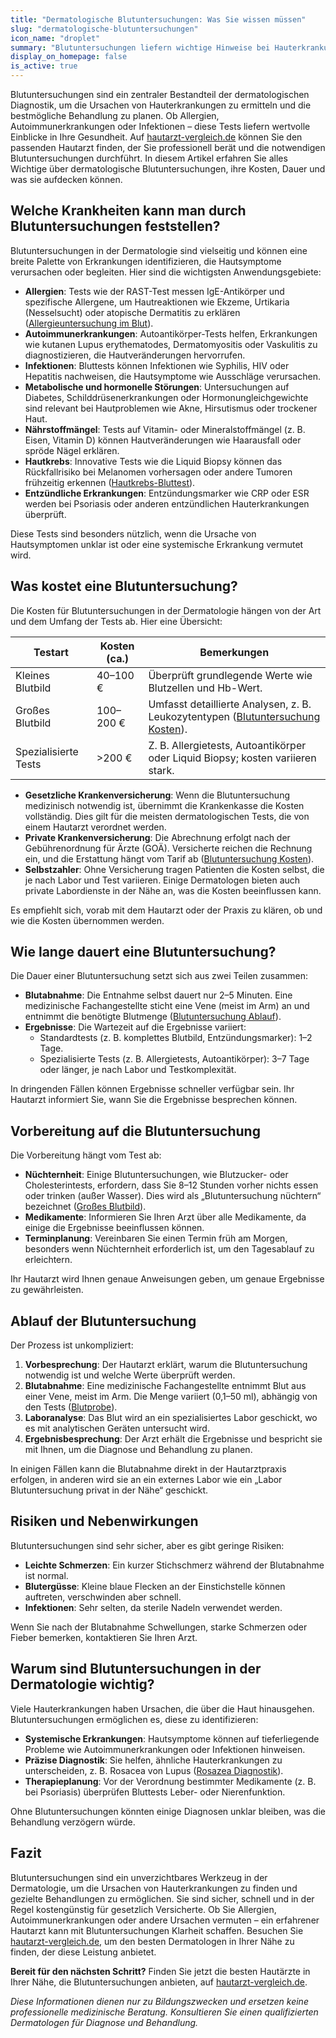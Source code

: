 ```yaml
---
title: "Dermatologische Blutuntersuchungen: Was Sie wissen müssen"
slug: "dermatologische-blutuntersuchungen"
icon_name: "droplet"
summary: "Blutuntersuchungen liefern wichtige Hinweise bei Hauterkrankungen. Erfahren Sie, welche Tests es gibt, was sie kosten und wann sie sinnvoll sind."
display_on_homepage: false
is_active: true
---
```


Blutuntersuchungen sind ein zentraler Bestandteil der dermatologischen Diagnostik, um die Ursachen von Hauterkrankungen zu ermitteln und die bestmögliche Behandlung zu planen. Ob Allergien, Autoimmunerkrankungen oder Infektionen – diese Tests liefern wertvolle Einblicke in Ihre Gesundheit. Auf [hautarzt-vergleich.de](https://www.hautarzt-vergleich.de) können Sie den passenden Hautarzt finden, der Sie professionell berät und die notwendigen Blutuntersuchungen durchführt. In diesem Artikel erfahren Sie alles Wichtige über dermatologische Blutuntersuchungen, ihre Kosten, Dauer und was sie aufdecken können.

## Welche Krankheiten kann man durch Blutuntersuchungen feststellen?

Blutuntersuchungen in der Dermatologie sind vielseitig und können eine breite Palette von Erkrankungen identifizieren, die Hautsymptome verursachen oder begleiten. Hier sind die wichtigsten Anwendungsgebiete:

- **Allergien**: Tests wie der RAST-Test messen IgE-Antikörper und spezifische Allergene, um Hautreaktionen wie Ekzeme, Urtikaria (Nesselsucht) oder atopische Dermatitis zu erklären ([Allergieuntersuchung im Blut](https://www.dr-kroemer-hautarzt.de/leistungen/allergien/allergieuntersuchung-im-blut/)).
- **Autoimmunerkrankungen**: Autoantikörper-Tests helfen, Erkrankungen wie kutanen Lupus erythematodes, Dermatomyositis oder Vaskulitis zu diagnostizieren, die Hautveränderungen hervorrufen.
- **Infektionen**: Bluttests können Infektionen wie Syphilis, HIV oder Hepatitis nachweisen, die Hautsymptome wie Ausschläge verursachen.
- **Metabolische und hormonelle Störungen**: Untersuchungen auf Diabetes, Schilddrüsenerkrankungen oder Hormonungleichgewichte sind relevant bei Hautproblemen wie Akne, Hirsutismus oder trockener Haut.
- **Nährstoffmängel**: Tests auf Vitamin- oder Mineralstoffmängel (z. B. Eisen, Vitamin D) können Hautveränderungen wie Haarausfall oder spröde Nägel erklären.
- **Hautkrebs**: Innovative Tests wie die Liquid Biopsy können das Rückfallrisiko bei Melanomen vorhersagen oder andere Tumoren frühzeitig erkennen ([Hautkrebs-Bluttest](https://www.gesundheitsforschung-bmbf.de/de/hautkrebs-fruherkennung-per-bluttest-8993.php)).
- **Entzündliche Erkrankungen**: Entzündungsmarker wie CRP oder ESR werden bei Psoriasis oder anderen entzündlichen Hauterkrankungen überprüft.

Diese Tests sind besonders nützlich, wenn die Ursache von Hautsymptomen unklar ist oder eine systemische Erkrankung vermutet wird.

## Was kostet eine Blutuntersuchung?

Die Kosten für Blutuntersuchungen in der Dermatologie hängen von der Art und dem Umfang der Tests ab. Hier eine Übersicht:

| **Testart**                | **Kosten (ca.)**         | **Bemerkungen**                                                                 |
|----------------------------|--------------------------|--------------------------------------------------------------------------------|
| Kleines Blutbild           | 40–100 €                | Überprüft grundlegende Werte wie Blutzellen und Hb-Wert.                       |
| Großes Blutbild            | 100–200 €               | Umfasst detaillierte Analysen, z. B. Leukozytentypen ([Blutuntersuchung Kosten](https://www.ottonova.de/v/private-krankenversicherung/blutuntersuchung)). |
| Spezialisierte Tests       | >200 €                  | Z. B. Allergietests, Autoantikörper oder Liquid Biopsy; kosten variieren stark. |

- **Gesetzliche Krankenversicherung**: Wenn die Blutuntersuchung medizinisch notwendig ist, übernimmt die Krankenkasse die Kosten vollständig. Dies gilt für die meisten dermatologischen Tests, die von einem Hautarzt verordnet werden.
- **Private Krankenversicherung**: Die Abrechnung erfolgt nach der Gebührenordnung für Ärzte (GOÄ). Versicherte reichen die Rechnung ein, und die Erstattung hängt vom Tarif ab ([Blutuntersuchung Kosten](https://www.ottonova.de/v/private-krankenversicherung/blutuntersuchung)).
- **Selbstzahler**: Ohne Versicherung tragen Patienten die Kosten selbst, die je nach Labor und Test variieren. Einige Dermatologen bieten auch private Labordienste in der Nähe an, was die Kosten beeinflussen kann.

Es empfiehlt sich, vorab mit dem Hautarzt oder der Praxis zu klären, ob und wie die Kosten übernommen werden.

## Wie lange dauert eine Blutuntersuchung?

Die Dauer einer Blutuntersuchung setzt sich aus zwei Teilen zusammen:

- **Blutabnahme**: Die Entnahme selbst dauert nur 2–5 Minuten. Eine medizinische Fachangestellte sticht eine Vene (meist im Arm) an und entnimmt die benötigte Blutmenge ([Blutuntersuchung Ablauf](https://www.praktischarzt.de/untersuchungen/blutuntersuchung/)).
- **Ergebnisse**: Die Wartezeit auf die Ergebnisse variiert:
  - Standardtests (z. B. komplettes Blutbild, Entzündungsmarker): 1–2 Tage.
  - Spezialisierte Tests (z. B. Allergietests, Autoantikörper): 3–7 Tage oder länger, je nach Labor und Testkomplexität.

In dringenden Fällen können Ergebnisse schneller verfügbar sein. Ihr Hautarzt informiert Sie, wann Sie die Ergebnisse besprechen können.

## Vorbereitung auf die Blutuntersuchung

Die Vorbereitung hängt vom Test ab:

- **Nüchternheit**: Einige Blutuntersuchungen, wie Blutzucker- oder Cholesterintests, erfordern, dass Sie 8–12 Stunden vorher nichts essen oder trinken (außer Wasser). Dies wird als „Blutuntersuchung nüchtern“ bezeichnet ([Großes Blutbild](https://www.hansemerkur.de/gesundheit-vorsorge/grosses-blutbild)).
- **Medikamente**: Informieren Sie Ihren Arzt über alle Medikamente, da einige die Ergebnisse beeinflussen können.
- **Terminplanung**: Vereinbaren Sie einen Termin früh am Morgen, besonders wenn Nüchternheit erforderlich ist, um den Tagesablauf zu erleichtern.

Ihr Hautarzt wird Ihnen genaue Anweisungen geben, um genaue Ergebnisse zu gewährleisten.

## Ablauf der Blutuntersuchung

Der Prozess ist unkompliziert:

1. **Vorbesprechung**: Der Hautarzt erklärt, warum die Blutuntersuchung notwendig ist und welche Werte überprüft werden.
2. **Blutabnahme**: Eine medizinische Fachangestellte entnimmt Blut aus einer Vene, meist im Arm. Die Menge variiert (0,1–50 ml), abhängig von den Tests ([Blutprobe](https://flexikon.doccheck.com/de/Blutprobe)).
3. **Laboranalyse**: Das Blut wird an ein spezialisiertes Labor geschickt, wo es mit analytischen Geräten untersucht wird.
4. **Ergebnisbesprechung**: Der Arzt erhält die Ergebnisse und bespricht sie mit Ihnen, um die Diagnose und Behandlung zu planen.

In einigen Fällen kann die Blutabnahme direkt in der Hautarztpraxis erfolgen, in anderen wird sie an ein externes Labor wie ein „Labor Blutuntersuchung privat in der Nähe“ geschickt.

## Risiken und Nebenwirkungen

Blutuntersuchungen sind sehr sicher, aber es gibt geringe Risiken:

- **Leichte Schmerzen**: Ein kurzer Stichschmerz während der Blutabnahme ist normal.
- **Blutergüsse**: Kleine blaue Flecken an der Einstichstelle können auftreten, verschwinden aber schnell.
- **Infektionen**: Sehr selten, da sterile Nadeln verwendet werden.

Wenn Sie nach der Blutabnahme Schwellungen, starke Schmerzen oder Fieber bemerken, kontaktieren Sie Ihren Arzt.

## Warum sind Blutuntersuchungen in der Dermatologie wichtig?

Viele Hauterkrankungen haben Ursachen, die über die Haut hinausgehen. Blutuntersuchungen ermöglichen es, diese zu identifizieren:

- **Systemische Erkrankungen**: Hautsymptome können auf tieferliegende Probleme wie Autoimmunerkrankungen oder Infektionen hinweisen.
- **Präzise Diagnostik**: Sie helfen, ähnliche Hauterkrankungen zu unterscheiden, z. B. Rosacea von Lupus ([Rosazea Diagnostik](https://www.medicoverhospitals.in/de/diseases/rosacea/)).
- **Therapieplanung**: Vor der Verordnung bestimmter Medikamente (z. B. bei Psoriasis) überprüfen Bluttests Leber- oder Nierenfunktion.

Ohne Blutuntersuchungen könnten einige Diagnosen unklar bleiben, was die Behandlung verzögern würde.

## Fazit

Blutuntersuchungen sind ein unverzichtbares Werkzeug in der Dermatologie, um die Ursachen von Hauterkrankungen zu finden und gezielte Behandlungen zu ermöglichen. Sie sind sicher, schnell und in der Regel kostengünstig für gesetzlich Versicherte. Ob Sie Allergien, Autoimmunerkrankungen oder andere Ursachen vermuten – ein erfahrener Hautarzt kann mit Blutuntersuchungen Klarheit schaffen. Besuchen Sie [hautarzt-vergleich.de](https://www.hautarzt-vergleich.de), um den besten Dermatologen in Ihrer Nähe zu finden, der diese Leistung anbietet.

**Bereit für den nächsten Schritt?** Finden Sie jetzt die besten Hautärzte in Ihrer Nähe, die Blutuntersuchungen anbieten, auf [hautarzt-vergleich.de](https://www.hautarzt-vergleich.de).

*Diese Informationen dienen nur zu Bildungszwecken und ersetzen keine professionelle medizinische Beratung. Konsultieren Sie einen qualifizierten Dermatologen für Diagnose und Behandlung.*
